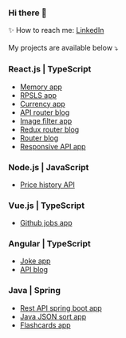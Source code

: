 ### Hi there 👋

✨ How to reach me: [LinkedIn](https://www.linkedin.com/in/artyom-nagornyih/)<br><br>
My projects are available below ⤵️
      
### React.js | TypeScript
- [Memory app](https://github.com/artyom-n/memory-game)
- [RPSLS app](https://github.com/artyom-n/rock-paper)
- [Currency app](https://github.com/artyom-n/currency-app)
- [API router blog](https://github.com/artyom-n/api-blog)
- [Image filter app](https://github.com/artyom-n/image-app) 
- [Redux router blog](https://github.com/artyom-n/redux-blog)
- [Router blog](https://github.com/artyom-n/router-blog)
- [Responsive API app](https://github.com/artyom-n/sonarworks)
 
### Node.js | JavaScript
- [Price history API](https://github.com/artyom-n/coindesk)
            
### Vue.js | TypeScript
- [Github jobs app](https://github.com/artyom-n/dev-challenges)       

### Angular | TypeScript
- [Joke app](https://github.com/artyom-n/joke-app)
- [API blog](https://github.com/artyom-n/ricky-morty)
      
### Java | Spring
- [Rest API spring boot app](https://github.com/artyom-n/rest-spring-boot)
- [Java JSON sort app](https://github.com/artyom-n/java-json-sort)
- [Flashcards app](https://github.com/artyom-n/flashcards-in-java)
